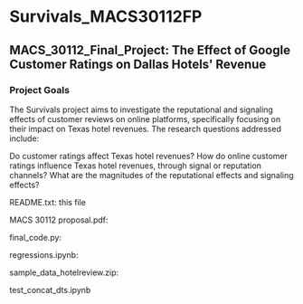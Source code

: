 # Survivals_MACS30112FP

## MACS_30112_Final_Project: The Effect of Google Customer Ratings on Dallas Hotels' Revenue

### Project Goals
The Survivals project aims to investigate the reputational and signaling effects of customer reviews on online platforms, specifically focusing on their impact on Texas hotel revenues. The research questions addressed include:

Do customer ratings affect Texas hotel revenues?
How do online customer ratings influence Texas hotel revenues, through signal or reputation channels?
What are the magnitudes of the reputational effects and signaling effects?

README.txt: this file

MACS 30112 proposal.pdf:

final_code.py:

regressions.ipynb:

sample_data_hotelreview.zip:

test_concat_dts.ipynb
